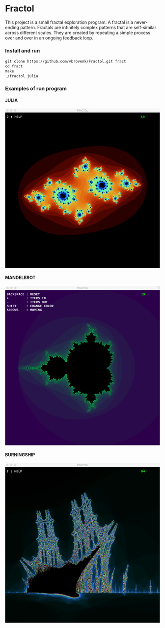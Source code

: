 # Fractol
This project is a small fractal exploration program.
A fractal is a never-ending pattern. Fractals are infinitely complex patterns that are self-similar across different scales. 
They are created by repeating a simple process over and over in an ongoing feedback loop.

### Install and run
```
git clone https://github.com/vbrovenk/Fractol.git fract
cd fract
make
./fractol julia
```

### Examples of run program
#### JULIA
![img](https://github.com/vbrovenk/Fractol/blob/master/imgs/Screen%20Shot%202019-02-10%20at%203.46.37%20PM.png)

#### MANDELBROT
![img](https://github.com/vbrovenk/Fractol/blob/master/imgs/Screen%20Shot%202019-02-10%20at%203.47.27%20PM.png)

#### BURNINGSHIP
![img](https://github.com/vbrovenk/Fractol/blob/master/imgs/Screen%20Shot%202019-02-10%20at%203.49.29%20PM.png)
